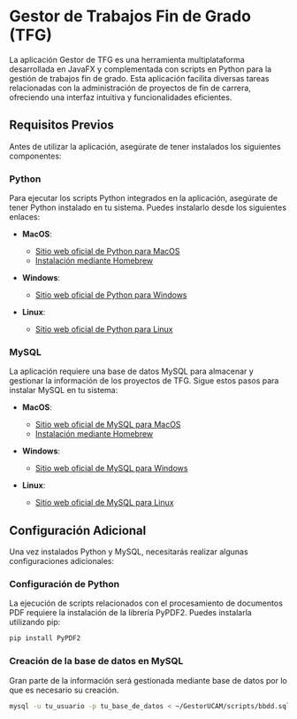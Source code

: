 # Gestor de Trabajos Fin de Grado (TFG)

La aplicación Gestor de TFG es una herramienta multiplataforma desarrollada en JavaFX y complementada con scripts en Python para la gestión de trabajos fin de grado. Esta aplicación facilita diversas tareas relacionadas con la administración de proyectos de fin de carrera, ofreciendo una interfaz intuitiva y funcionalidades eficientes.

## Requisitos Previos

Antes de utilizar la aplicación, asegúrate de tener instalados los siguientes componentes:

### Python

Para ejecutar los scripts Python integrados en la aplicación, asegúrate de tener Python instalado en tu sistema. Puedes instalarlo desde los siguientes enlaces:

- **MacOS**:
    - [Sitio web oficial de Python para MacOS](https://www.python.org/downloads/macos/)
    - [Instalación mediante Homebrew](https://docs.brew.sh/Homebrew-and-Python)

- **Windows**:
    - [Sitio web oficial de Python para Windows](https://www.python.org/downloads/windows/)

- **Linux**:
    - [Sitio web oficial de Python para Linux](https://www.python.org/downloads/source/)

### MySQL

La aplicación requiere una base de datos MySQL para almacenar y gestionar la información de los proyectos de TFG. Sigue estos pasos para instalar MySQL en tu sistema:

- **MacOS**:
    - [Sitio web oficial de MySQL para MacOS](https://dev.mysql.com/downloads/mysql/)
    - [Instalación mediante Homebrew](https://formulae.brew.sh/formula/mysql)

- **Windows**:
    - [Sitio web oficial de MySQL para Windows](https://dev.mysql.com/downloads/mysql/)

- **Linux**:
    - [Sitio web oficial de MySQL para Linux](https://dev.mysql.com/downloads/mysql/)

## Configuración Adicional

Una vez instalados Python y MySQL, necesitarás realizar algunas configuraciones adicionales:

### Configuración de Python

La ejecución de scripts relacionados con el procesamiento de documentos PDF requiere la instalación de la librería PyPDF2. Puedes instalarla utilizando pip:

```bash
pip install PyPDF2
```

### Creación de la base de datos en MySQL

Gran parte de la información será gestionada mediante base de datos por lo que es necesario su creación.

```bash 
mysql -u tu_usuario -p tu_base_de_datos < ~/GestorUCAM/scripts/bbdd.sql
```


